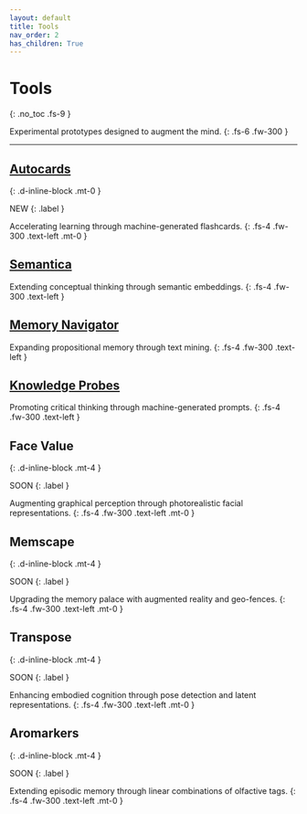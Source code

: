 ```yaml
---
layout: default
title: Tools
nav_order: 2
has_children: True
---
```


# Tools
{: .no_toc .fs-9 }

Experimental prototypes designed to augment the mind.
{: .fs-6 .fw-300 }

---

## [Autocards](/docs/tools/autocards)
{: .d-inline-block .mt-0 }

NEW
{: .label }

Accelerating learning through machine-generated flashcards.
{: .fs-4 .fw-300 .text-left .mt-0 }

## [Semantica](/docs/tools/semantica)

Extending conceptual thinking through semantic embeddings.
{: .fs-4 .fw-300 .text-left }

## [Memory Navigator](/docs/tools/memnav)

Expanding propositional memory through text mining.
{: .fs-4 .fw-300 .text-left }

## [Knowledge Probes](/docs/tools/k-probes)

Promoting critical thinking through machine-generated prompts.
{: .fs-4 .fw-300 .text-left }

## Face Value
{: .d-inline-block .mt-4 }

SOON
{: .label }

Augmenting graphical perception through photorealistic facial representations.
{: .fs-4 .fw-300 .text-left .mt-0 }

## Memscape
{: .d-inline-block .mt-4 }

SOON
{: .label }

Upgrading the memory palace with augmented reality and geo-fences.
{: .fs-4 .fw-300 .text-left .mt-0 }

## Transpose
{: .d-inline-block .mt-4 }

SOON
{: .label }

Enhancing embodied cognition through pose detection and latent representations.
{: .fs-4 .fw-300 .text-left .mt-0 }

## Aromarkers
{: .d-inline-block .mt-4 }

SOON
{: .label }

Extending episodic memory through linear combinations of olfactive tags.
{: .fs-4 .fw-300 .text-left .mt-0 }